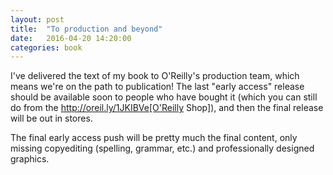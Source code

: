 ```yaml
---
layout: post
title:  "To production and beyond"
date:   2016-04-20 14:20:00
categories: book
---
```


I've delivered the text of my book to O'Reilly's production team, which means we're on the path to publication! The last "early access" release should be available soon to people who have bought it (which you can still do from the http://oreil.ly/1JKIBVe[O'Reilly Shop]), and then the final release will be out in stores.

The final early access push will be pretty much the final content, only missing copyediting (spelling, grammar, etc.) and professionally designed graphics.
